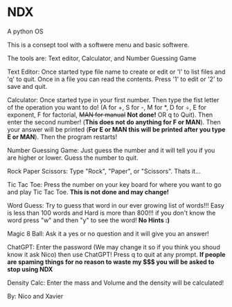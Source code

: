 # NDX
A python OS

This is a consept tool with a softwere menu and basic softwere.

The tools are: Text editor, Calculator, and Number Guessing Game

Text Editor: Once started type file name to create or edit or 'l' to list files and 'q' to quit. Once in a file you can read the contents. Press '1' to edit or '2' to save and quit.

Calculator: Once started type in your first number. Then type the fist letter of the operation you want to do! (A for +, S for -, M for *, D for ÷, E for exponent, F for factorial, ~~MAN for manual~~ **Not done!** OR q to Quit). Then enter the second number! (**This does not do anything for F or MAN**). Then your answer will be printed (**For E or MAN this will be printed after you type E or MAN**). Then the program restarts!

Number Guessing Game: Just guess the number and it will tell you if you are higher or lower. Guess the number to quit.

Rock Paper Scissors: Type "Rock", "Paper", or "Scissors". Thats it...

Tic Tac Toe: Press the number on your key board for where you want to go and play Tic Tac Toe. **This is not done and may change!**

Word Guess: Try to guess that word in our ever growing list of words!!! Easy is less than 100 words and Hard is more than 800!!! if you don't know the word press "w" and then "y" to see the word! **No Hints :)**

Magic 8 Ball: Ask it a yes or no question and it will give you an answer!

ChatGPT: Enter the password (We may change it so if you think you shoud know it ask Nico) then use ChatGPT! Press q to quit at any prompt. **If people are spaming things for no reason to waste my $$$ you will be asked to stop using NDX**

Density Calc: Enter the mass and Volume and the density will be calculated!

By: Nico and Xavier